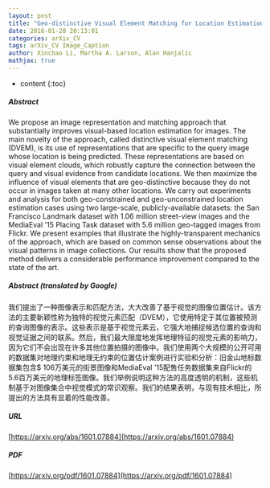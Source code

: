 ```yaml
---
layout: post
title: "Geo-distinctive Visual Element Matching for Location Estimation of Images"
date: 2016-01-28 20:13:01
categories: arXiv_CV
tags: arXiv_CV Image_Caption
author: Xinchao Li, Martha A. Larson, Alan Hanjalic
mathjax: true
---
```


* content
{:toc}

##### Abstract
We propose an image representation and matching approach that substantially improves visual-based location estimation for images. The main novelty of the approach, called distinctive visual element matching (DVEM), is its use of representations that are specific to the query image whose location is being predicted. These representations are based on visual element clouds, which robustly capture the connection between the query and visual evidence from candidate locations. We then maximize the influence of visual elements that are geo-distinctive because they do not occur in images taken at many other locations. We carry out experiments and analysis for both geo-constrained and geo-unconstrained location estimation cases using two large-scale, publicly-available datasets: the San Francisco Landmark dataset with $1.06$ million street-view images and the MediaEval '15 Placing Task dataset with $5.6$ million geo-tagged images from Flickr. We present examples that illustrate the highly-transparent mechanics of the approach, which are based on common sense observations about the visual patterns in image collections. Our results show that the proposed method delivers a considerable performance improvement compared to the state of the art.

##### Abstract (translated by Google)
我们提出了一种图像表示和匹配方法，大大改善了基于视觉的图像位置估计。该方法的主要新颖性称为独特的视觉元素匹配（DVEM），它使用特定于其位置被预测的查询图像的表示。这些表示是基于视觉元素云，它强大地捕捉候选位置的查询和视觉证据之间的联系。然后，我们最大限度地发挥地理特征的视觉元素的影响力，因为它们不会出现在许多其他位置拍摄的图像中。我们使用两个大规模的公开可用的数据集对地理约束和地理无约束的位置估计案例进行实验和分析：旧金山地标数据集包含$ 106万美元的街景图像和MediaEval '15配售任务数据集来自Flickr的5.6百万美元的地理标签图像。我们举例说明这种方法的高度透明的机制，这些机制基于对图像集合中视觉模式的常识观察。我们的结果表明，与现有技术相比，所提出的方法具有显着的性能改善。

##### URL
[https://arxiv.org/abs/1601.07884](https://arxiv.org/abs/1601.07884)

##### PDF
[https://arxiv.org/pdf/1601.07884](https://arxiv.org/pdf/1601.07884)

